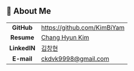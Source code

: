 ## 🙋 About Me

|              |                                                                                                         |
| :----------: | ------------------------------------------------------------------------------------------------------- |
|  **GitHub**  | <https://github.com/KimBiYam>                                                                           |
|  **Resume**  | [Chang Hyun Kim](https://kimbiyam.notion.site/Chang-Hyun-Kim-fc59c09adfa34304b00a587a35f9e38c) |
| **LinkedIN** | [김창현](https://www.linkedin.com/in/kimbiyam/)                            |
|  **E-mail**  | ckdvk9998@gmail.com                                                                                     |
